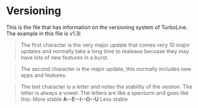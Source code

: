 # Versioning
This is the file that has information on the versioning system of TurboLine. The example in this file is v1.3i
  >The first character is the very major update that comes very 10 major updates and normally take a long time to realease becuase they may have lots of new features in a burst.

  >The second character is the major update, this normally includes new apps and features.

  >The last character is a letter and notes the stability of the version. The letter is always a vowel.
  >The letters are like a specturm and goes like this:  More stable **A--E--I--O--U** Less stable
